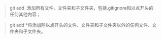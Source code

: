 

> git add .添加所有文件、文件夹和子文件夹，包括.gitignore和以点开头的任何其他内容；

> git add *将添加除以点开头的文件、文件夹和子文件夹以外的任何文件、文件夹和子文件夹。




